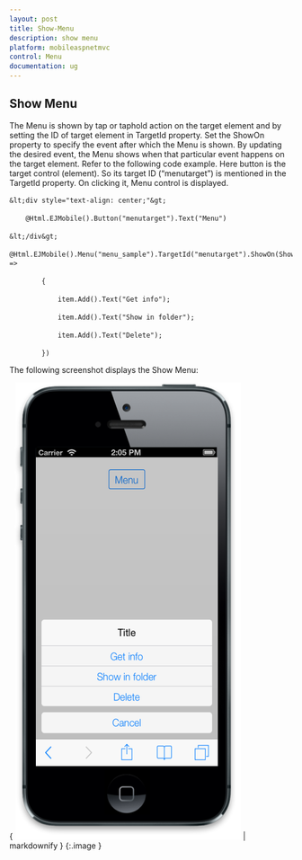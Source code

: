 ```yaml
---
layout: post
title: Show-Menu
description: show menu 
platform: mobileaspnetmvc
control: Menu
documentation: ug
---
```


## Show Menu 

The Menu is shown by tap or taphold action on the target element and by setting the ID of target element in TargetId property. Set the ShowOn property to specify the event after which the Menu is shown. By updating the desired event, the Menu shows when that particular event happens on the target element. Refer to the following code example. Here button is the target control (element). So its target ID (“menutarget”) is mentioned in the TargetId property. On clicking it, Menu control is displayed. 

    &lt;div style="text-align: center;"&gt;

        @Html.EJMobile().Button("menutarget").Text("Menu")

    &lt;/div&gt;

    @Html.EJMobile().Menu("menu_sample").TargetId("menutarget").ShowOn(ShowOn.Tap).Items(item =>

            {

                item.Add().Text("Get info");

                item.Add().Text("Show in folder");

                item.Add().Text("Delete");

            })

The following screenshot displays the Show Menu:

{ ![ShowOn](Show-Menu_images/Show-Menu_img1.png) | markdownify }
{:.image }


